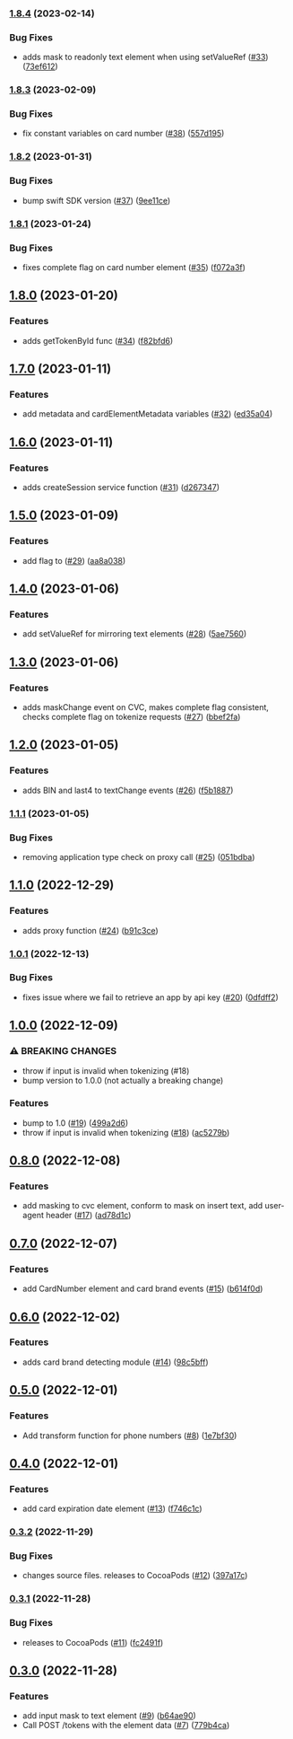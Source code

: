 ### [1.8.4](https://github.com/Basis-Theory/basistheory-ios/compare/1.8.3...1.8.4) (2023-02-14)


### Bug Fixes

* adds mask to readonly text element when using setValueRef ([#33](https://github.com/Basis-Theory/basistheory-ios/issues/33)) ([73ef612](https://github.com/Basis-Theory/basistheory-ios/commit/73ef6124e946e32c1a0a043ee2f28f57c993d706))


### [1.8.3](https://github.com/Basis-Theory/basistheory-ios/compare/1.8.2...1.8.3) (2023-02-09)


### Bug Fixes

* fix constant variables on card number ([#38](https://github.com/Basis-Theory/basistheory-ios/issues/38)) ([557d195](https://github.com/Basis-Theory/basistheory-ios/commit/557d1954c77c9410f07fa0fa25d3faa4299f87b8))


### [1.8.2](https://github.com/Basis-Theory/basistheory-ios/compare/1.8.1...1.8.2) (2023-01-31)


### Bug Fixes

* bump swift SDK version ([#37](https://github.com/Basis-Theory/basistheory-ios/issues/37)) ([9ee11ce](https://github.com/Basis-Theory/basistheory-ios/commit/9ee11cead66b84324a678ffa61e4926c88e415e5))


### [1.8.1](https://github.com/Basis-Theory/basistheory-ios/compare/1.8.0...1.8.1) (2023-01-24)


### Bug Fixes

* fixes complete flag on card number element ([#35](https://github.com/Basis-Theory/basistheory-ios/issues/35)) ([f072a3f](https://github.com/Basis-Theory/basistheory-ios/commit/f072a3fa950df34c415ca7535f307b358c6ce0eb))


## [1.8.0](https://github.com/Basis-Theory/basistheory-ios/compare/1.7.0...1.8.0) (2023-01-20)


### Features

* adds getTokenById func ([#34](https://github.com/Basis-Theory/basistheory-ios/issues/34)) ([f82bfd6](https://github.com/Basis-Theory/basistheory-ios/commit/f82bfd60cb6d252847b6863b4842b23992630b47))


## [1.7.0](https://github.com/Basis-Theory/basistheory-ios/compare/1.6.0...1.7.0) (2023-01-11)


### Features

* add metadata and cardElementMetadata variables ([#32](https://github.com/Basis-Theory/basistheory-ios/issues/32)) ([ed35a04](https://github.com/Basis-Theory/basistheory-ios/commit/ed35a04c209ffc2e2fd21376842546340352a3a1))


## [1.6.0](https://github.com/Basis-Theory/basistheory-ios/compare/1.5.0...1.6.0) (2023-01-11)


### Features

* adds createSession service function ([#31](https://github.com/Basis-Theory/basistheory-ios/issues/31)) ([d267347](https://github.com/Basis-Theory/basistheory-ios/commit/d2673477be0aefc6c0e1049d543ba940331c00c9))


## [1.5.0](https://github.com/Basis-Theory/basistheory-ios/compare/1.4.0...1.5.0) (2023-01-09)


### Features

* add  flag to  ([#29](https://github.com/Basis-Theory/basistheory-ios/issues/29)) ([aa8a038](https://github.com/Basis-Theory/basistheory-ios/commit/aa8a038e64e9747684aad5b8701ef7859aae8cfb))


## [1.4.0](https://github.com/Basis-Theory/basistheory-ios/compare/1.3.0...1.4.0) (2023-01-06)


### Features

* add setValueRef for mirroring text elements ([#28](https://github.com/Basis-Theory/basistheory-ios/issues/28)) ([5ae7560](https://github.com/Basis-Theory/basistheory-ios/commit/5ae756081b1efad894e33108de7f7b585c0ccd2b))


## [1.3.0](https://github.com/Basis-Theory/basistheory-ios/compare/1.2.0...1.3.0) (2023-01-06)


### Features

* adds maskChange event on CVC, makes complete flag consistent, checks complete flag on tokenize requests ([#27](https://github.com/Basis-Theory/basistheory-ios/issues/27)) ([bbef2fa](https://github.com/Basis-Theory/basistheory-ios/commit/bbef2fa8da4935fa6eb39459b81af505f2e650b9))


## [1.2.0](https://github.com/Basis-Theory/basistheory-ios/compare/1.1.1...1.2.0) (2023-01-05)


### Features

* adds BIN and last4 to textChange events ([#26](https://github.com/Basis-Theory/basistheory-ios/issues/26)) ([f5b1887](https://github.com/Basis-Theory/basistheory-ios/commit/f5b188744ed243a8d95979a6e15ac3012e5f17d9))


### [1.1.1](https://github.com/Basis-Theory/basistheory-ios/compare/1.1.0...1.1.1) (2023-01-05)


### Bug Fixes

* removing application type check on proxy call ([#25](https://github.com/Basis-Theory/basistheory-ios/issues/25)) ([051bdba](https://github.com/Basis-Theory/basistheory-ios/commit/051bdba3a2c652500227b0518460d6bf9245edc6))


## [1.1.0](https://github.com/Basis-Theory/basistheory-ios/compare/1.0.1...1.1.0) (2022-12-29)


### Features

* adds proxy function ([#24](https://github.com/Basis-Theory/basistheory-ios/issues/24)) ([b91c3ce](https://github.com/Basis-Theory/basistheory-ios/commit/b91c3ce998e14f469f00c3eda334a49731f9ada7))


### [1.0.1](https://github.com/Basis-Theory/basistheory-ios/compare/1.0.0...1.0.1) (2022-12-13)


### Bug Fixes

* fixes issue where we fail to retrieve an app by api key ([#20](https://github.com/Basis-Theory/basistheory-ios/issues/20)) ([0dfdff2](https://github.com/Basis-Theory/basistheory-ios/commit/0dfdff2825945803997e721aa3f55c1fb8e73fce))


## [1.0.0](https://github.com/Basis-Theory/basistheory-ios/compare/0.8.0...1.0.0) (2022-12-09)


### ⚠ BREAKING CHANGES

* throw if input is invalid when tokenizing (#18)
* bump version to 1.0.0 (not actually a breaking change)

### Features

* bump to 1.0 ([#19](https://github.com/Basis-Theory/basistheory-ios/issues/19)) ([499a2d6](https://github.com/Basis-Theory/basistheory-ios/commit/499a2d6f82205ddede21d4bd62b20aa9a65396ee))
* throw if input is invalid when tokenizing ([#18](https://github.com/Basis-Theory/basistheory-ios/issues/18)) ([ac5279b](https://github.com/Basis-Theory/basistheory-ios/commit/ac5279b62592d0516bef07d8c489be4e2b48e64e))


## [0.8.0](https://github.com/Basis-Theory/basistheory-ios/compare/0.7.0...0.8.0) (2022-12-08)


### Features

* add masking to cvc element, conform to mask on insert text, add user-agent header ([#17](https://github.com/Basis-Theory/basistheory-ios/issues/17)) ([ad78d1c](https://github.com/Basis-Theory/basistheory-ios/commit/ad78d1c98cda8c972ec5e6f7e7a6c7994ec71a28))


## [0.7.0](https://github.com/Basis-Theory/basistheory-ios/compare/0.6.0...0.7.0) (2022-12-07)


### Features

* add CardNumber element and card brand events ([#15](https://github.com/Basis-Theory/basistheory-ios/issues/15)) ([b614f0d](https://github.com/Basis-Theory/basistheory-ios/commit/b614f0d5da96550fbd2f677092a9e3ca285e9fa9))


## [0.6.0](https://github.com/Basis-Theory/basistheory-ios/compare/0.5.0...0.6.0) (2022-12-02)


### Features

* adds card brand detecting module ([#14](https://github.com/Basis-Theory/basistheory-ios/issues/14)) ([98c5bff](https://github.com/Basis-Theory/basistheory-ios/commit/98c5bff0508e0ce501a8546f7bc7c01eaad22c66))


## [0.5.0](https://github.com/Basis-Theory/basistheory-ios/compare/0.4.0...0.5.0) (2022-12-01)


### Features

* Add transform function for phone numbers ([#8](https://github.com/Basis-Theory/basistheory-ios/issues/8)) ([1e7bf30](https://github.com/Basis-Theory/basistheory-ios/commit/1e7bf3095062561f4c91c34cd251123fdfefa461))


## [0.4.0](https://github.com/Basis-Theory/basistheory-ios/compare/0.3.2...0.4.0) (2022-12-01)


### Features

* add card expiration date element ([#13](https://github.com/Basis-Theory/basistheory-ios/issues/13)) ([f746c1c](https://github.com/Basis-Theory/basistheory-ios/commit/f746c1cff0c63d4e6c49d59953f7c38667d7d330))


### [0.3.2](https://github.com/Basis-Theory/basistheory-ios/compare/0.3.1...0.3.2) (2022-11-29)


### Bug Fixes

* changes source files. releases to CocoaPods ([#12](https://github.com/Basis-Theory/basistheory-ios/issues/12)) ([397a17c](https://github.com/Basis-Theory/basistheory-ios/commit/397a17c34deb1e5436b426a1315cbc23992cf3f0))


### [0.3.1](https://github.com/Basis-Theory/basistheory-ios/compare/0.3.0...0.3.1) (2022-11-28)


### Bug Fixes

* releases to CocoaPods ([#11](https://github.com/Basis-Theory/basistheory-ios/issues/11)) ([fc2491f](https://github.com/Basis-Theory/basistheory-ios/commit/fc2491f5ff539412b402b1030b285e38b8cd3e9d))


## [0.3.0](https://github.com/Basis-Theory/basistheory-ios/compare/0.2.0...0.3.0) (2022-11-28)


### Features

* add input mask to text element ([#9](https://github.com/Basis-Theory/basistheory-ios/issues/9)) ([b64ae90](https://github.com/Basis-Theory/basistheory-ios/commit/b64ae90308235d2890c110c851bc2e9e89551f5e))
* Call POST /tokens with the element data ([#7](https://github.com/Basis-Theory/basistheory-ios/issues/7)) ([779b4ca](https://github.com/Basis-Theory/basistheory-ios/commit/779b4ca88f020001ad4cae617b1b60d153a9f384))


